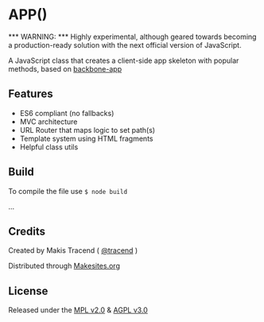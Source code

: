 # APP()

*** WARNING: *** Highly experimental, although geared towards becoming a production-ready solution with the next official version of JavaScript.

A JavaScript class that creates a client-side app skeleton with popular methods, based on [backbone-app](http://github.com/makesites/backbone-app)


## Features

* ES6 compliant (no fallbacks)
* MVC architecture
* URL Router that maps logic to set path(s)
* Template system using HTML fragments
* Helpful class utils

## Build

To compile the file use
``
$ node build
``


...


## Credits

Created by Makis Tracend ( [@tracend](http://github.com/tracend) )

Distributed through [Makesites.org](http://makesites.org)


## License

Released under the [MPL v2.0](http://www.mozilla.org/MPL/2.0/) & [AGPL v3.0](http://www.gnu.org/licenses/agpl-3.0.html)
